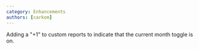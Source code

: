 ```yaml
---
category: Enhancements
authors: [carkom]
---
```


Adding a "+1" to custom reports to indicate that the current month toggle is on.
